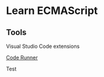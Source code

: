 # Learn ECMAScript

## Tools

Visual Studio Code extensions

[Code Runner](https://marketplace.visualstudio.com/items?itemName=formulahendry.code-runner)

Test
